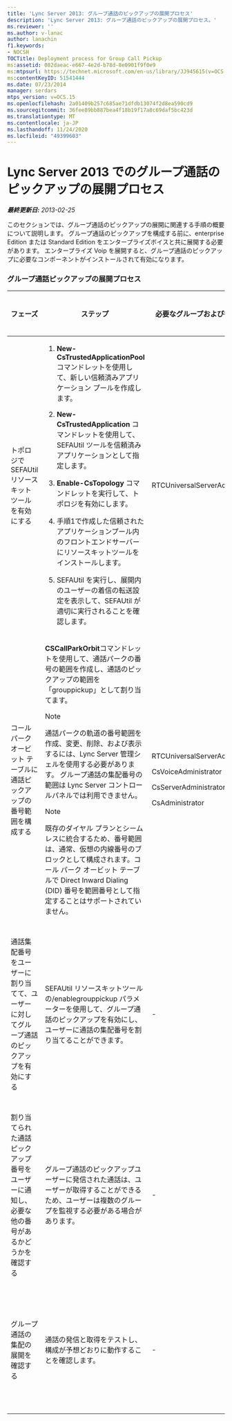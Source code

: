 ```yaml
---
title: 'Lync Server 2013: グループ通話のピックアップの展開プロセス'
description: 'Lync Server 2013: グループ通話のピックアップの展開プロセス。'
ms.reviewer: ''
ms.author: v-lanac
author: lanachin
f1.keywords:
- NOCSH
TOCTitle: Deployment process for Group Call Pickup
ms:assetid: 082daeac-e667-4e2d-b78d-8e0901f9f0e9
ms:mtpsurl: https://technet.microsoft.com/en-us/library/JJ945615(v=OCS.15)
ms:contentKeyID: 51541444
ms.date: 07/23/2014
manager: serdars
mtps_version: v=OCS.15
ms.openlocfilehash: 2a01409b257c685ae71dfdb13074f2d8ea590cd9
ms.sourcegitcommit: 36fee89bb887bea4f18b19f17a8c69daf5bc423d
ms.translationtype: MT
ms.contentlocale: ja-JP
ms.lasthandoff: 11/24/2020
ms.locfileid: "49399603"
---
```

# <a name="deployment-process-for-group-call-pickup-in-lync-server-2013"></a>Lync Server 2013 でのグループ通話のピックアップの展開プロセス

<div data-xmlns="http://www.w3.org/1999/xhtml">

<div class="topic" data-xmlns="http://www.w3.org/1999/xhtml" data-msxsl="urn:schemas-microsoft-com:xslt" data-cs="https://msdn.microsoft.com/">

<div data-asp="https://msdn2.microsoft.com/asp">



</div>

<div id="mainSection">

<div id="mainBody">

<span> </span>

_**最終更新日:** 2013-02-25_

このセクションでは、グループ通話のピックアップの展開に関連する手順の概要について説明します。 グループ通話のピックアップを構成する前に、enterprise Edition または Standard Edition をエンタープライズボイスと共に展開する必要があります。 エンタープライズ Voip を展開すると、グループ通話のピックアップに必要なコンポーネントがインストールされて有効になります。

### <a name="group-call-pickup-deployment-process"></a>グループ通話ピックアップの展開プロセス

<table>
<colgroup>
<col style="width: 25%" />
<col style="width: 25%" />
<col style="width: 25%" />
<col style="width: 25%" />
</colgroup>
<thead>
<tr class="header">
<th>フェーズ</th>
<th>ステップ</th>
<th>必要なグループおよび役割</th>
<th>「展開」のドキュメント</th>
</tr>
</thead>
<tbody>
<tr class="odd">
<td><p>トポロジで SEFAUtil リソースキットツールを有効にする</p></td>
<td><ol>
<li><p><strong>New-CsTrustedApplicationPool</strong> コマンドレットを使用して、新しい信頼済みアプリケーション プールを作成します。</p></li>
<li><p><strong>New-CsTrustedApplication</strong> コマンドレットを使用して、SEFAUtil ツールを信頼済みアプリケーションとして指定します。</p></li>
<li><p><strong>Enable-CsTopology</strong> コマンドレットを実行して、トポロジを有効にします。</p></li>
<li><p>手順1で作成した信頼されたアプリケーションプール内のフロントエンドサーバーにリソースキットツールをインストールします。</p></li>
<li><p>SEFAUtil を実行し、展開内のユーザーの着信の転送設定を表示して、SEFAUtil が適切に実行されることを確認します。</p></li>
</ol></td>
<td><p>RTCUniversalServerAdmins</p></td>
<td><p><a href="lync-server-2013-deploy-the-sefautil-tool.md">Deploy the SEFAUtil tool in Lync Server 2013</a></p></td>
</tr>
<tr class="even">
<td><p>コール パーク オービット テーブルに通話ピックアップの番号範囲を構成する</p></td>
<td><p><strong>CSCallParkOrbit</strong>コマンドレットを使用して、通話パークの番号の範囲を作成し、通話のピックアップの範囲を「grouppickup」として割り当てます。</p>
<div>

> [!NOTE]  
> 通話パークの軌道の番号範囲を作成、変更、削除、および表示するには、Lync Server 管理シェルを使用する必要があります。 グループ通話の集配番号の範囲は Lync Server コントロールパネルでは利用できません。


</div>
<div>

> [!NOTE]  
> 既存のダイヤル プランとシームレスに統合するため、番号範囲は、通常、仮想の内線番号のブロックとして構成されます。コール パーク オービット テーブルで Direct Inward Dialing (DID) 番号を範囲番号として指定することはサポートされていません。


</div></td>
<td><p>RTCUniversalServerAdmins</p>
<p>CsVoiceAdministrator</p>
<p>CsServerAdministrator</p>
<p>CsAdministrator</p></td>
<td><p><a href="lync-server-2013-configure-call-pickup-group-numbers.md">Lync Server 2013 での通話ピックアップグループ番号の設定</a></p></td>
</tr>
<tr class="odd">
<td><p>通話集配番号をユーザーに割り当てて、ユーザーに対してグループ通話のピックアップを有効にする</p></td>
<td><p>SEFAUtil リソースキットツールの/enablegrouppickup パラメーターを使用して、グループ通話のピックアップを有効にし、ユーザーに通話の集配番号を割り当てることができます。</p></td>
<td><p>-</p></td>
<td><p><a href="lync-server-2013-enable-group-call-pickup-for-users-and-assign-a-group-number.md">Lync Server 2013 のユーザーに対してグループ通話のピックアップを有効にし、グループ番号を割り当てる</a></p></td>
</tr>
<tr class="even">
<td><p>割り当てられた通話ピックアップ番号をユーザーに通知し、必要な他の番号があるかどうかを確認する</p></td>
<td><p>グループ通話のピックアップユーザーに発信された通話は、ユーザーが取得することができるため、ユーザーは複数のグループを監視する必要がある場合があります。</p></td>
<td><p>-</p></td>
<td><p><a href="lync-server-2013-communicate-group-call-pickup-assignment-to-users.md">グループ通話の集配の課題を Lync Server 2013 のユーザーに伝える</a></p></td>
</tr>
<tr class="odd">
<td><p>グループ通話の集配の展開を確認する</p></td>
<td><p>通話の発信と取得をテストし、構成が予想どおりに動作することを確認します。</p></td>
<td><p>-</p></td>
<td><p><a href="lync-server-2013-optional-verify-the-group-call-pickup-deployment.md">省略Lync Server 2013 でグループ通話のピックアップの展開を確認する</a></p></td>
</tr>
</tbody>
</table>


</div>

<span> </span>

</div>

</div>

</div>

